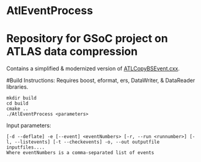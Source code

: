 # AtlEventProcess

# Repository for GSoC project on ATLAS data compression

Contains a simplified & modernized version of [ATLCopyBSEvent.cxx](https://gitlab.cern.ch/atlas/athena/-/blob/main/Event/ByteStreamCnvSvc/test/AtlCopyBSEvent.cxx).

#Build Instructions:
Requires boost, eformat, ers, DataWriter, & DataReader libraries.

```
mkdir build
cd build
cmake ..
./AtlEventProcess <parameters>
```

Input parameters:
```
[-d --deflate] -e [--event] <eventNumbers> [-r, --run <runnumber>] [-l, --listevents] [-t --checkevents] -o, --out outputfile inputfiles....
Where eventNumbers is a comma-separated list of events
```
